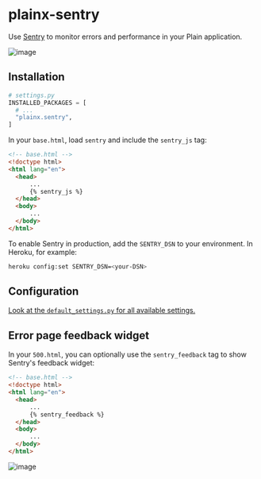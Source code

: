 # plainx-sentry

Use [Sentry](https://sentry.io/) to monitor errors and performance in your Plain application.

![image](https://user-images.githubusercontent.com/649496/213781768-182322e6-edf0-4d98-8b37-ab564ef23c3b.png)

## Installation

```python
# settings.py
INSTALLED_PACKAGES = [
  # ...
  "plainx.sentry",
]
```

In your `base.html`, load `sentry` and include the `sentry_js` tag:

```html
<!-- base.html -->
<!doctype html>
<html lang="en">
  <head>
      ...
      {% sentry_js %}
  </head>
  <body>
      ...
  </body>
</html>
```

To enable Sentry in production, add the `SENTRY_DSN` to your environment.
In Heroku, for example:

```sh
heroku config:set SENTRY_DSN=<your-DSN>
```

## Configuration

[Look at the `default_settings.py` for all available settings.](./plainx/sentry/default_settings.py)

## Error page feedback widget

In your `500.html`, you can optionally use the `sentry_feedback` tag to show Sentry's feedback widget:

```html
<!-- base.html -->
<!doctype html>
<html lang="en">
  <head>
      ...
      {% sentry_feedback %}
  </head>
  <body>
      ...
  </body>
</html>
```

![image](https://user-images.githubusercontent.com/649496/213781811-418500fa-b7f8-43f1-8d28-4fde1bfe2b4b.png)

